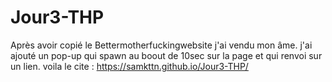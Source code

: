 # Jour3-THP
Après avoir copié le Bettermotherfuckingwebsite j'ai vendu mon âme.
j'ai ajouté un pop-up qui spawn au boout de 10sec sur la page et qui renvoi sur un lien.
voila le cite : https://samkttn.github.io/Jour3-THP/
